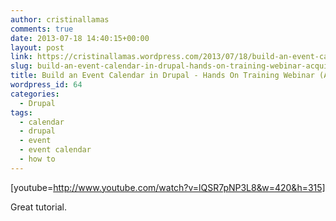 ```yaml
---
author: cristinallamas
comments: true
date: 2013-07-18 14:40:15+00:00
layout: post
link: https://cristinallamas.wordpress.com/2013/07/18/build-an-event-calendar-in-drupal-hands-on-training-webinar-acquia/
slug: build-an-event-calendar-in-drupal-hands-on-training-webinar-acquia
title: Build an Event Calendar in Drupal - Hands On Training Webinar (Acquia)
wordpress_id: 64
categories:
  - Drupal
tags:
  - calendar
  - drupal
  - event
  - event calendar
  - how to
---
```


[youtube=http://www.youtube.com/watch?v=lQSR7pNP3L8&w=420&h=315]

Great tutorial.
